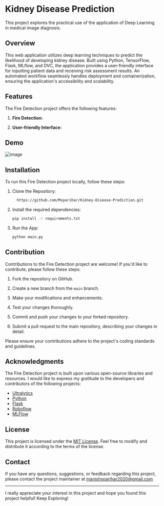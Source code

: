 # Kidney Disease Prediction

This project explores the practical use of the application of Deep Learning in medical image diagnosis.

## Overview

This web application utilizes deep learning techniques to predict the likelihood of developing kidney disease. Built using Python, TensorFlow, Flask, MLflow, and DVC, the application provides a user-friendly interface for inputting patient data and receiving risk assessment results. An automated workflow seamlessly handles deployment and containerization, ensuring the application's accessibility and scalability.

## Features

The Fire Detection project offers the following features:

1. **Fire Detection:**

2. **User-friendly Interface:**

## Demo

![image](https://github.com/Msparihar/Kidney-Disease-Prediction/assets/75237981/e364f0c2-f3b7-4423-9288-ea43e73ac838)

## Installation

To run this Fire Detection project locally, follow these steps:

1. Clone the Repository:
    ```bash
      https://github.com/Msparihar/Kidney-Disease-Prediction.git
    ```

2. Install the required dependencies:
    ```bash
    pip install -r requirements.txt
    ```

3. Run the App:
   ```bash
   python main.py
   ```

## Contribution

Contributions to the Fire Detection project are welcome! If you'd like to contribute, please follow these steps:

1. Fork the repository on GitHub.

2. Create a new branch from the `main` branch.

3. Make your modifications and enhancements.

4. Test your changes thoroughly.

5. Commit and push your changes to your forked repository.

6. Submit a pull request to the main repository, describing your changes in detail.

Please ensure your contributions adhere to the project's coding standards and guidelines.

## Acknowledgments

The Fire Detection project is built upon various open-source libraries and resources. I would like to express my gratitude to the developers and contributors of the following projects:

- [Ultralytics](https://github.com/ultralytics/ultralytics)
- [Python](https://www.python.org/)
- [Flask](https://flask.palletsprojects.com/)
- [Roboflow](https://roboflow.com/)
- [MLFlow](https://mlflow.org/docs/latest/index.html)

## License

This project is licensed under the [MIT License](LICENSE). Feel free to modify and distribute it according to the terms of the license.

## Contact

If you have any questions, suggestions, or feedback regarding this project, please contact the project maintainer at manishsparihar2020@gmail.com

<hr>

I really appreciate your interest in this project and hope you found this project helpful! Keep Exploring!
